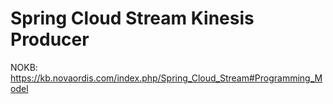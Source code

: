 # Spring Cloud Stream Kinesis Producer

NOKB: https://kb.novaordis.com/index.php/Spring_Cloud_Stream#Programming_Model